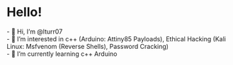 <h1>Hello!</h1>
- 👋 Hi, I’m @lturr07 <br>
- 👀 I’m interested in c++ (Arduino: Attiny85 Payloads), Ethical Hacking (Kali Linux: Msfvenom (Reverse Shells), Password Cracking) <br>
- 🌱 I’m currently learning c++ Arduino <br>
